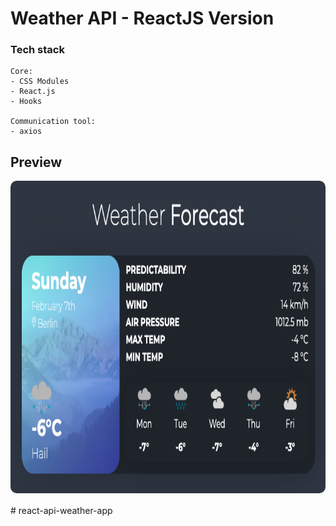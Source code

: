 # Weather API - ReactJS Version

### Tech stack

```
Core:
- CSS Modules
- React.js
- Hooks

Communication tool:
- axios
```


## Preview

<img src="/preview.png" height="500" style="border-radius:10px;margin-bottom:1rem;" />
#   r e a c t - a p i - w e a t h e r - a p p 
 
 
